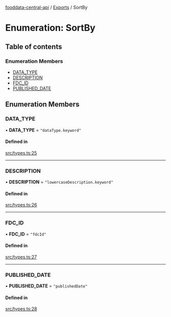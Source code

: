 [fooddata-central-api](../README.md) / [Exports](../modules.md) / SortBy

# Enumeration: SortBy

## Table of contents

### Enumeration Members

- [DATA\_TYPE](SortBy.md#data_type)
- [DESCRIPTION](SortBy.md#description)
- [FDC\_ID](SortBy.md#fdc_id)
- [PUBLISHED\_DATE](SortBy.md#published_date)

## Enumeration Members

### DATA\_TYPE

• **DATA\_TYPE** = ``"dataType.keyword"``

#### Defined in

[src/types.ts:25](https://github.com/inji-gg/fooddata-central-api/blob/faf270d/src/types.ts#L25)

___

### DESCRIPTION

• **DESCRIPTION** = ``"lowercaseDescription.keyword"``

#### Defined in

[src/types.ts:26](https://github.com/inji-gg/fooddata-central-api/blob/faf270d/src/types.ts#L26)

___

### FDC\_ID

• **FDC\_ID** = ``"fdcId"``

#### Defined in

[src/types.ts:27](https://github.com/inji-gg/fooddata-central-api/blob/faf270d/src/types.ts#L27)

___

### PUBLISHED\_DATE

• **PUBLISHED\_DATE** = ``"publishedDate"``

#### Defined in

[src/types.ts:28](https://github.com/inji-gg/fooddata-central-api/blob/faf270d/src/types.ts#L28)
